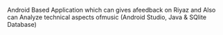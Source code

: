 Android Based Application which can gives afeedback on Riyaz and Also can Analyze technical aspects ofmusic (Android Studio, Java & SQlite Database)
